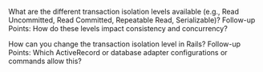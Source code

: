 What are the different transaction isolation levels available (e.g., Read Uncommitted, Read Committed, Repeatable Read, Serializable)?
Follow-up Points:
How do these levels impact consistency and concurrency?

How can you change the transaction isolation level in Rails?
Follow-up Points:
Which ActiveRecord or database adapter configurations or commands allow this?